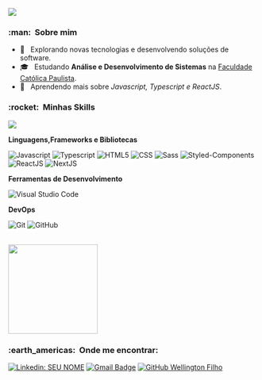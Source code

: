 ![](https://komarev.com/ghpvc/?username=wfilho91&color=006bed)

<h3> :man: &nbsp;Sobre mim </h3>

- 🤔 &nbsp; Explorando novas tecnologias e desenvolvendo soluções de software.
- 🎓 &nbsp; Estudando **Análise e Desenvolvimento de Sistemas** na <a href="https://ead.uca.edu.br/">Faculdade Católica Paulista</a>.
- 🌱 &nbsp; Aprendendo mais sobre *Javascript, Typescript e ReactJS*.

<h3> :rocket: &nbsp;Minhas Skills </h3>

![](https://github-readme-stats.vercel.app/api/top-langs/?username=wfilho91)

**Linguagens,Frameworks e Bibliotecas**

  ![Javascript](https://img.shields.io/badge/JavaScript-323330?style=for-the-badge&logo=javascript&logoColor=F7DF1E)
  ![Typescript](https://img.shields.io/badge/TypeScript-007ACC?style=for-the-badge&logo=typescript&logoColor=white)
  ![HTML5](https://img.shields.io/badge/HTML5-E34F26?style=for-the-badge&logo=html5&logoColor=white)
  ![CSS](https://img.shields.io/badge/CSS3-1572B6?style=for-the-badge&logo=css3&logoColor=white)
  ![Sass](https://img.shields.io/badge/Sass-CC6699?style=for-the-badge&logo=sass&logoColor=white)
  ![Styled-Components](https://img.shields.io/badge/styled--components-DB7093?style=for-the-badge&logo=styled-components&logoColor=white)
  ![ReactJS](https://img.shields.io/badge/React-20232A?style=for-the-badge&logo=react&logoColor=61DAFB)
  ![NextJS](https://img.shields.io/badge/next.js-000000?style=for-the-badge&logo=nextdotjs&logoColor=white)

**Ferramentas de Desenvolvimento**

  ![Visual Studio Code](https://img.shields.io/badge/Visual_Studio_Code-0078D4?style=for-the-badge&logo=visual%20studio%20code&logoColor=white)



**DevOps**

  ![Git](https://img.shields.io/badge/Git-F05032?style=for-the-badge&logo=git&logoColor=white)
  ![GitHub](https://img.shields.io/badge/GitHub-100000?style=for-the-badge&logo=github&logoColor=white)
  

<br/>

<a href="https://github.com/wfilho91">
  <img height="180em" src="https://github-readme-stats.vercel.app/api?username=wfilho91&theme=dracula&show_icons=true" />
</a>

<br/>

<h3> :earth_americas: &nbsp;Onde me encontrar: </h3> 

[![Linkedin: SEU NOME](https://img.shields.io/badge/-wellington91-blue?style=flat-square&logo=Linkedin&logoColor=white&link=LINK-DO-SEU-LINKEDIN)](https://www.linkedin.com/in/wellington91/)
[![Gmail Badge](https://img.shields.io/badge/-wellington79620@gmail.com-006bed?style=flat-square&logo=Gmail&logoColor=white&link=mailto:wellington79620@gmail.com)](mailto:wellington79620@gmail.com)
[![GitHub Wellington Filho]( https://img.shields.io/github/followers/wfilho91?label=follow&style=social)](https://github.com/wfilho91)
